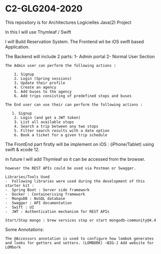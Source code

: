 # C2-GLG204-2020
This repository is for Architectures Logicielles Java(2) Project

In this I will use Thymleaf / Swift

I will Build Reservation System.
The Frontend wil be iOS swift based Application.

The Backend will include 2 parts:
    1- Admin portal 
    2- Normal User Section
    
    The Admin user can perform the following actions :

        1. Signup
        2. Login (Spring sessions)
        3. Update their profile
        4. Create an agency
        5. Add buses to the agency
        6. Add trips consisting of predefined stops and buses
        
    The End user can use their can perform the following actions :
       
       1. Signup
        2. Login (and get a JWT token)
        3. List all available stops
        4. Search a trip between any two stops
        5. Filter search results with a date option
        6. Book a ticket for a given trip schedule


The FrontEnd part firstly will be implement on iOS : (iPhone/Tablet) using swift & xcode 12.

in future I will add Thymleaf so it can be accessed from the browser.


    however the REST APIs could be used via Postman or Swagger.

    Libraries/Tools Used
    -  Following libraries were used during the development of this starter kit :
    -  Spring Boot : Server side framework
    -  Docker : Containerising framework
    -  MongoDB : NoSQL database
    -  Swagger : API documentation
    -  Swift : UI
    -  JWT : Authentication mechanism for REST APIs
    
    Start/Stop mongo : brew services stop or start mongodb-community@4.4

Some Annotations: 
                
    The @Accessors annotation is used to configure how lombok generates and looks for getters and setters. (LOMBORK) ~BIG-J Add website for LOMbork


